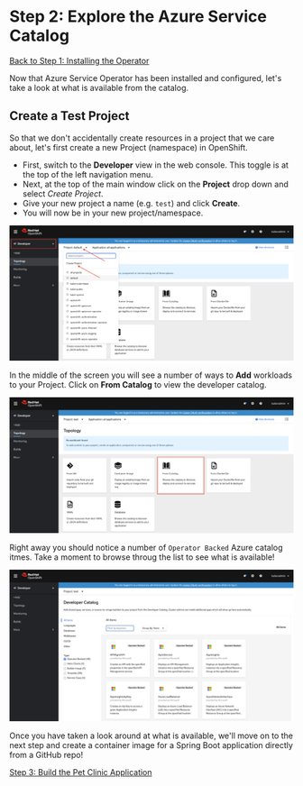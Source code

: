# Step 2: Explore the Azure Service Catalog

[Back to Step 1: Installing the Operator](01-install-operator.md)

Now that Azure Service Operator has been installed and configured, let's take a look at what is available from the catalog.

## Create a Test Project

So that we don't accidentally create resources in a project that we care about, let's first create a new Project (namespace) in OpenShift.

* First, switch to the **Developer** view in the web console.  This toggle is at the top of the left navigation menu.
* Next, at the top of the main window click on the **Project** drop down and select *Create Project*.
* Give your new project a name (e.g. `test`) and click **Create**.
* You will now be in your new project/namespace.

![New Project](images/new-project.png "New Project")

In the middle of the screen you will see a number of ways to **Add** workloads to your Project.  Click on **From Catalog** to view the developer catalog.  

![Add from catalog](images/from-catalog.png "Add from catalog")

Right away you should notice a number of `Operator Backed` Azure catalog itmes.  Take a moment to browse throug the list to see what is available!

![Azure Services in the OpenShift Developer Catalog](images/azure-catalog.png "Azure Services in the OpenShift Developer Catalog")

Once you have taken a look around at what is available, we'll move on to the next step and create a container image for a Spring Boot application directly from a GitHub repo!

[Step 3: Build the Pet Clinic Application](03-build-app.md)
